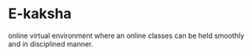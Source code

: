 # E-kaksha
online virtual environment where an online classes can be held smoothly and in disciplined manner.

